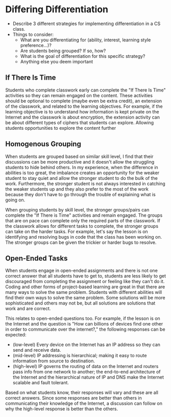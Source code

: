 # Differing Differentiation
* Describe 3 different strategies for implementing differentiation in a CS class.
* Things to consider:
  - What are you differentiating for (ability, interest, learning style preference...)?
  - Are students being grouped? If so, how?
  - What is the goal of differentiation for this specific strategy?
  - Anything else you deem important

## If There Is Time
Students who complete classwork early can complete the "If There Is Time" activities so they can remain engaged on the content. These activities should be optional to complete (maybe even be extra credit), an extension of the classwork, and related to the learning objectives. For example, if the learning objective is to understand how information is kept private on the Internet and the classwork is about encryption, the extension activity can be about different types of ciphers that students can explore. Allowing students opportunities to explore the content further

## Homogenous Grouping
When students are grouped based on similar skill level, I find that their discussions can be more productive and it doesn't allow the struggling students to hide behind others. In my experience, when the difference in abilities is too great, the imbalance creates an opportunity for the weaker student to stay quiet and allow the stronger student to do the bulk of the work. Furthermore, the stronger student is not always interested in catching the weaker students up and they also prefer to the most of the work because they don't have to go through the trouble of explaining what is going on.

When grouping students by skill level, the stronger groups/pairs can complete the "If There is Time" activities and remain engaged. The groups that are on pace can complete only the required parts of the classwork. If the classwork allows for different tasks to complete, the stronger groups can take on the harder tasks. For example, let's say the lesson is on identifying and resolving bugs in code that the class has been working on. The stronger groups can be given the trickier or harder bugs to resolve.

## Open-Ended Tasks
When students engage in open-ended assignments and there is not one correct answer that all students have to get to, students are less likely to get discouraged from completing the assignment or feeling like they can't do it. Coding and other forms of project-based learning are great in that there are many ways to solve the same problem. Students with different abilities will find their own ways to solve the same problem. Some solutions will be more sophisticated and others may not be, but all solutions are solutions that work and are correct.

This relates to open-ended questions too. For example, if the lesson is on the Internet and the question is "How can billions of devices find one other in order to communicate over the internet?," the following responses can be expected:

- (low-level) Every device on the Internet has an IP address so they can send and receive data.
- (mid-level) IP addressing is hierarchical; making it easy to route information from source to destination.
- (high-level) IP governs the routing of data on the Internet and routers pass info from one network to another; the end-to-end architecture of the Internet and the hierarchical nature of IP and DNS make the Internet scalable and fault tolerant.

Based on what students know, their responses will vary and these are all correct answers. Since some responses are better than others in communicating their knowledge of the Internet, a discussion can follow on why the high-level response is better than the others.
